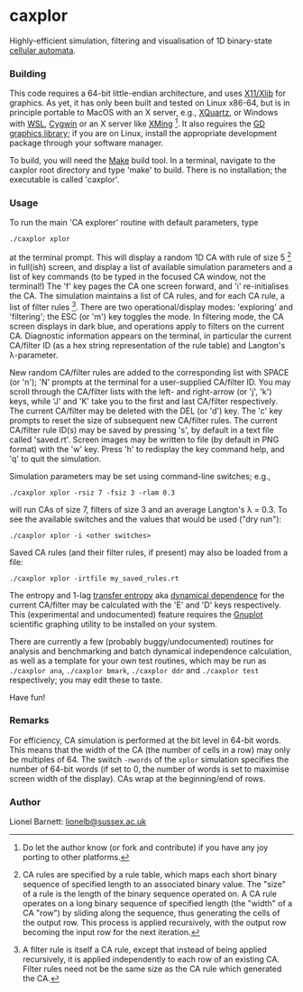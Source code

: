 # caxplor
Highly-efficient simulation, filtering and visualisation of 1D binary-state [cellular automata](https://en.wikipedia.org/wiki/Cellular_automaton).

### Building
This code requires a 64-bit little-endian architecture, and uses [X11/Xlib](https://www.x.org/releases/current/doc/libX11/libX11/libX11.html) for graphics. As yet, it has only been built and tested on Linux x86-64, but is in principle portable to MacOS with an X server, e.g.,  [XQuartz](https://www.xquartz.org/), or Windows with [WSL](https://learn.microsoft.com/en-us/windows/wsl/), [Cygwin](https://www.cygwin.com/) or an X server like [XMing](http://www.straightrunning.com/XmingNotes/) [^1]. It also reguires the [GD graphics library](https://libgd.github.io/pages/about.html); if you are on Linux, install the appropriate development package through your software manager.

To build, you will need the [Make](https://www.gnu.org/software/make/) build tool. In a terminal, navigate to the caxplor root directory and type 'make' to build. There is no installation; the executable is called 'caxplor'.

### Usage
To run the main 'CA explorer' routine with default parameters, type
```
./caxplor xplor
```
at the terminal prompt. This will display a random 1D CA with rule of size 5 [^2] in full(ish) screen, and display a list of available simulation parameters and a list of key commands (to be typed in the focused CA window, not the terminal!) The 'f' key pages the CA one screen forward, and 'i' re-initialises the CA. The simulation maintains a list of CA rules, and for each CA rule, a list of filter rules [^3]. There are two operational/display modes: 'exploring' and 'filtering'; the ESC (or 'm') key toggles the mode. In filtering mode, the CA screen displays in dark blue, and operations apply to filters on the current CA. Diagnostic information appears on the terminal, in particular the current CA/filter ID (as a hex string representation of the rule table) and Langton's &lambda;-parameter.

New random CA/filter rules are added to the corresponding list with SPACE (or 'n'); 'N' prompts at the terminal for a user-supplied CA/filter ID. You may scroll through the CA/filter lists with the left- and right-arrow (or 'j', 'k') keys, while 'J' and 'K' take you to the first and last CA/filter respectively. The current CA/filter may be deleted with the DEL (or 'd') key. The 'c' key prompts to reset the size of subsequent new CA/filter rules. The current CA/filter rule ID(s) may be saved by pressing 's', by default in a text file called 'saved.rt'. Screen images may be written to file (by default in PNG format) with the 'w' key. Press 'h' to redisplay the key command help, and 'q' to quit the simulation.

Simulation parameters may be set using command-line switches; e.g.,
```
./caxplor xplor -rsiz 7 -fsiz 3 -rlam 0.3
```
will run CAs of size 7, filters of size 3 and an average Langton's &lambda; = 0.3. To see the available switches and the values that would be used ("dry run"):
```
./caxplor xplor -i <other switches>
```
Saved CA rules (and their filter rules, if present) may also be loaded from a file:
```
./caxplor xplor -irtfile my_saved_rules.rt
```
The entropy and 1-lag [transfer entropy](https://link.springer.com/book/10.1007/978-3-319-43222-9) aka [dynamical dependence](https://journals.aps.org/pre/abstract/10.1103/PhysRevE.108.014304) for the current CA/filter may be calculated with the 'E' and 'D' keys respectively. This (experimental and undocumented) feature requires the [Gnuplot](http://www.gnuplot.info/) scientific graphing utility to be installed on your system.

There are currently a few (probably buggy/undocumented) routines for analysis and benchmarking and batch dynamical independence calculation, as well as a template for your own test routines, which may be run as `./caxplor ana`, `./caxplor bmark`, `./caxplor ddr` and `./caxplor test` respectively; you may edit these to taste.

Have fun!

### Remarks
For efficiency, CA simulation is performed at the bit level in 64-bit words. This means that the width of the CA (the number of cells in a row) may only be multiples of 64. The switch `-nwords` of the `xplor` simulation specifies the number of 64-bit words (if set to 0, the number of words is set to maximise screen width of the display). CAs wrap at the beginning/end of rows.

### Author
Lionel Barnett: lionelb@sussex.ac.uk

[^1]: Do let the author know (or fork and contribute) if you have any joy porting to other platforms.
[^2]: CA rules are specified by a rule table, which maps each short binary sequence of specified length to an associated binary value. The "size" of a rule is the length of the binary sequence operated on. A CA rule operates on a long binary sequence of specified length (the "width" of a CA "row") by sliding along the sequence, thus generating the cells of the output row. This process is applied recursively, with the output row becoming the input row for the next iteration.
[^3]: A filter rule is itself a CA rule, except that instead of being applied recursively, it is applied independently to each row of an existing CA. Filter rules need not be the same size as the CA rule which generated the CA.
